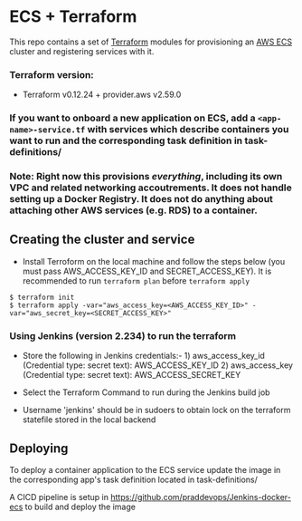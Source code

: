 # ECS + Terraform

This repo contains a set of [Terraform](https://terraform.io/) modules for
provisioning an [AWS ECS](https://aws.amazon.com/ecs/) cluster and registering
services with it.

### Terraform version:
* Terraform v0.12.24 + provider.aws v2.59.0


### If you want to onboard a new application on ECS, add a `<app-name>-service.tf` with services which describe containers you want to run and the corresponding task definition in task-definitions/ 


### Note: Right now this provisions _everything_, including its own VPC and related networking accoutrements. It does not handle setting up a Docker Registry. It does not do anything about attaching other AWS services (e.g. RDS) to a container.

## Creating the cluster and service

* Install Terroform on the local machine and follow the steps below (you must pass AWS_ACCESS_KEY_ID and SECRET_ACCESS_KEY). It is recommended to run `terraform plan` before `terraform apply`
```
$ terraform init
$ terraform apply -var="aws_access_key=<AWS_ACCESS_KEY_ID>" -var="aws_secret_key=<SECRET_ACCESS_KEY>"
```
### Using Jenkins (version 2.234) to run the terraform

* Store the following in Jenkins credentials:- 1) aws_access_key_id (Credential type: secret text): AWS_ACCESS_KEY_ID 2) aws_access_key (Credential type: secret text): AWS_ACCESS_SECRET_KEY

* Select the Terraform Command to run during the Jenkins build job 

* Username 'jenkins' should be in sudoers to obtain lock on the terraform statefile stored in the local backend

## Deploying

To deploy a container application to the ECS service update the image in the corresponding app's task definition located in task-definitions/

A CICD pipeline is setup in https://github.com/praddevops/Jenkins-docker-ecs to build and deploy the image
